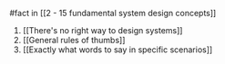 #fact in [[2 - 15 fundamental system design concepts]]

1. [[There's no right way to design systems]]
2. [[General rules of thumbs]]
3. [[Exactly what words to say in specific scenarios]]